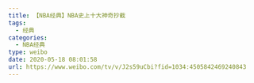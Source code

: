 ```yaml
---
title: 【NBA经典】NBA史上十大神奇抄截
tags:
  - 经典
categories:
  - NBA经典
type: weibo
date: 2020-05-18 08:01:58
url: https://www.weibo.com/tv/v/J2s59uCbi?fid=1034:4505842469240843
---
```


<!-- more -->